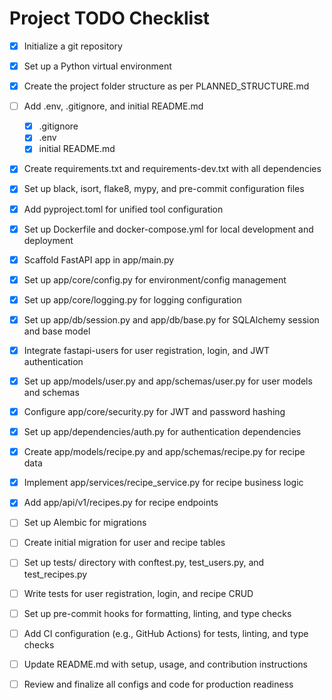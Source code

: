 # Project TODO Checklist

- [x] Initialize a git repository
- [x] Set up a Python virtual environment
- [x] Create the project folder structure as per PLANNED_STRUCTURE.md
- [ ] Add .env, .gitignore, and initial README.md
    - [x] .gitignore
    - [x] .env
    - [x] initial README.md

- [x] Create requirements.txt and requirements-dev.txt with all dependencies
- [x] Set up black, isort, flake8, mypy, and pre-commit configuration files
- [x] Add pyproject.toml for unified tool configuration
- [x] Set up Dockerfile and docker-compose.yml for local development and deployment

- [x] Scaffold FastAPI app in app/main.py
- [x] Set up app/core/config.py for environment/config management
- [x] Set up app/core/logging.py for logging configuration
- [x] Set up app/db/session.py and app/db/base.py for SQLAlchemy session and base model

- [x] Integrate fastapi-users for user registration, login, and JWT authentication
- [x] Set up app/models/user.py and app/schemas/user.py for user models and schemas
- [x] Configure app/core/security.py for JWT and password hashing
- [x] Set up app/dependencies/auth.py for authentication dependencies

- [x] Create app/models/recipe.py and app/schemas/recipe.py for recipe data
- [x] Implement app/services/recipe_service.py for recipe business logic
- [x] Add app/api/v1/recipes.py for recipe endpoints

- [ ] Set up Alembic for migrations
- [ ] Create initial migration for user and recipe tables

- [ ] Set up tests/ directory with conftest.py, test_users.py, and test_recipes.py
- [ ] Write tests for user registration, login, and recipe CRUD

- [ ] Set up pre-commit hooks for formatting, linting, and type checks
- [ ] Add CI configuration (e.g., GitHub Actions) for tests, linting, and type checks

- [ ] Update README.md with setup, usage, and contribution instructions
- [ ] Review and finalize all configs and code for production readiness